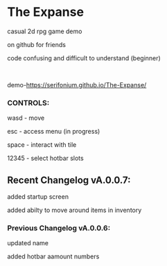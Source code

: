 # The Expanse
casual 2d rpg game demo

on github for friends

code confusing and difficult to understand (beginner)

<br>

demo-https://serifonium.github.io/The-Expanse/

### CONTROLS:

wasd - move

esc - access menu (in progress)

space - interact with tile 

12345 - select hotbar slots




## Recent Changelog vA.0.0.7:

added startup screen

added abilty to move around items in inventory

### Previous Changelog vA.0.0.6:

updated name

added hotbar aamount numbers



